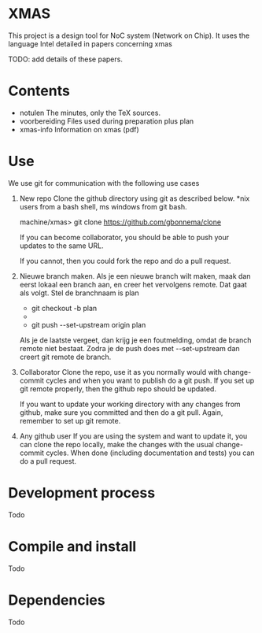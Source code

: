 XMAS
====

This project is a design tool for NoC system (Network on Chip).
It uses the language Intel detailed in papers concerning xmas 

TODO: add details of these papers.


Contents
========

- notulen			The minutes, only the TeX sources.
- voorbereiding 	Files used during preparation plus plan
- xmas-info			Information on xmas (pdf)


Use
===

We use git for communication with the following use cases

1. New repo
	Clone the github directory using git as described below.
	*nix users from a bash shell, ms windows from git bash.

	machine/xmas> git clone https://github.com/gbonnema/clone

	If you can become collaborator, you should be able to push
	your updates to the same URL.

	If you cannot, then you could fork the repo and do a pull 
	request.

2. Nieuwe branch maken.
	Als je een nieuwe branch wilt maken, maak dan eerst lokaal
	een branch aan, en creer het vervolgens remote. Dat gaat als
	volgt. Stel de branchnaam is plan

	* git checkout -b plan
	* <wijzig een bestand en doe een commit>
	* git push --set-upstream origin plan

	Als je de laatste vergeet, dan krijg je een foutmelding, omdat
	de branch remote niet bestaat. Zodra je de push does met
	--set-upstream dan creert git remote de branch.

2. Collaborator
	Clone the repo, use it as you normally would with
	change-commit cycles and when you want to publish do a
	git push. If you set up git remote properly, then 
	the github repo should be updated.

	If you want to update your working directory with any
	changes from github, make sure you committed and then do
	a git pull. Again, remember to set up git remote.

3. Any github user
	If you are using the system and want to update it, you
	can clone the repo locally, make the changes with the
	usual change-commit cycles. When done (including
	documentation and tests) you can do a pull request.

Development process
===================

Todo

Compile and install
===================

Todo

Dependencies
============

Todo
